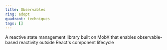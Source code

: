 ```yaml
---
title: Observables
ring: adopt
quadrant: techniques
tags: []
---
```


A reactive state management library built on MobX that enables observable-based reactivity outside React's component lifecycle
